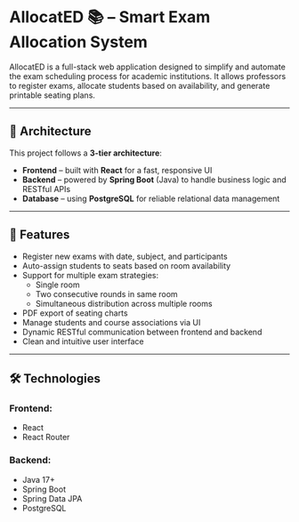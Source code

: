 # AllocatED 📚 – Smart Exam Allocation System

AllocatED is a full-stack web application designed to simplify and automate the exam scheduling process for academic institutions. It allows professors to register exams, allocate students based on availability, and generate printable seating plans.

---

## 🧱 Architecture

This project follows a **3-tier architecture**:
- **Frontend** – built with **React** for a fast, responsive UI
- **Backend** – powered by **Spring Boot** (Java) to handle business logic and RESTful APIs
- **Database** – using **PostgreSQL** for reliable relational data management


---

## 🚀 Features

- Register new exams with date, subject, and participants
- Auto-assign students to seats based on room availability
- Support for multiple exam strategies:
  - Single room
  - Two consecutive rounds in same room
  - Simultaneous distribution across multiple rooms
- PDF export of seating charts
- Manage students and course associations via UI
- Dynamic RESTful communication between frontend and backend
- Clean and intuitive user interface

---

## 🛠️ Technologies

### Frontend:
- React
- React Router


### Backend:
- Java 17+
- Spring Boot
- Spring Data JPA
- PostgreSQL



